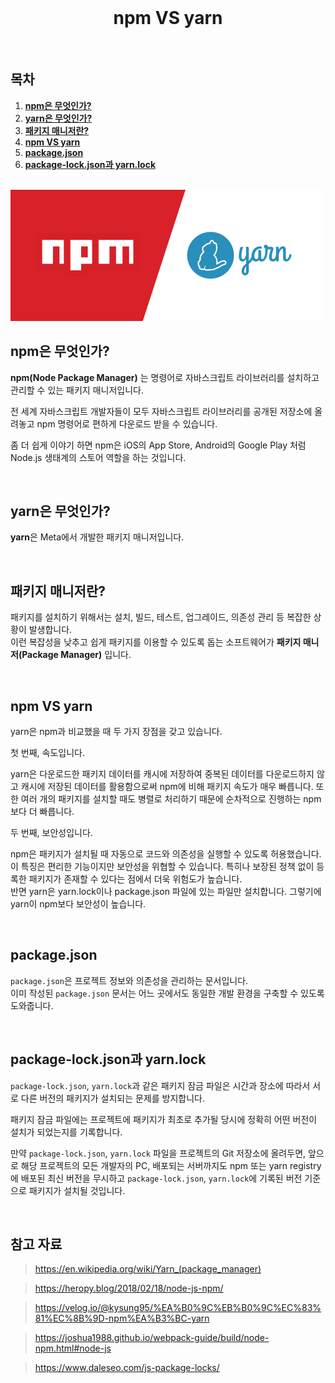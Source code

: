 <div align="center">
  <br />
  <h1>npm VS yarn</h1>
  <br />
</div>

## 목차

1. [**npm은 무엇인가?**](#1)
2. [**yarn은 무엇인가?**](#2)
3. [**패키지 매니저란?**](#3)
4. [**npm VS yarn**](#4)
5. [**package.json**](#5)
6. [**package-lock.json과 yarn.lock**](#5)

<br />

<img src="../images/npm&yarn.webp" alt="npm VS yarn" width="500px" />

<div id="1"></div>

## npm은 무엇인가?

**npm(Node Package Manager)** 는 명령어로 자바스크립트 라이브러리를 설치하고 관리할 수 있는 패키지 매니저입니다.

전 세계 자바스크립트 개발자들이 모두 자바스크립트 라이브러리를 공개된 저장소에 올려놓고 npm 명령어로 편하게 다운로드 받을 수 있습니다.

좀 더 쉽게 이야기 하면 npm은 iOS의 App Store, Android의 Google Play 처럼 Node.js 생태계의 스토어 역할을 하는 것입니다.

<br />

<div id="2"></div>

## yarn은 무엇인가?

**yarn**은 Meta에서 개발한 패키지 매니저입니다.

<br />

<div id="3"></div>

## 패키지 매니저란?

패키지를 설치하기 위해서는 설치, 빌드, 테스트, 업그레이드, 의존성 관리 등 복잡한 상황이 발생합니다.  
이런 복잡성을 낮추고 쉽게 패키지를 이용할 수 있도록 돕는 소프트웨어가 **패키지 매니저(Package Manager)** 입니다.

<br />

<div id="4"></div>

## npm VS yarn

yarn은 npm과 비교했을 때 두 가지 장점을 갖고 있습니다.

첫 번째, 속도입니다.

yarn은 다운로드한 패키지 데이터를 캐시에 저장하여 중복된 데이터를 다운로드하지 않고 캐시에 저장된 데이터를 활용함으로써 npm에 비해 패키지 속도가 매우 빠릅니다. 또한 여러 개의 패키지를 설치할 때도 병렬로 처리하기 때문에 순차적으로 진행하는 npm보다 더 빠릅니다.

두 번째, 보안성입니다.

npm은 패키지가 설치될 때 자동으로 코드와 의존성을 실행할 수 있도록 허용했습니다. 이 특징은 편리한 기능이지만 보안성을 위협할 수 있습니다. 특히나 보장된 정책 없이 등록한 패키지가 존재할 수 있다는 점에서 더욱 위험도가 높습니다.  
반면 yarn은 yarn.lock이나 package.json 파일에 있는 파일만 설치합니다. 그렇기에 yarn이 npm보다 보안성이 높습니다.

<br />

<div id="5"></div>

## package.json

`package.json`은 프로젝트 정보와 의존성을 관리하는 문서입니다.  
이미 작성된 `package.json` 문서는 어느 곳에서도 동일한 개발 환경을 구축할 수 있도록 도와줍니다.

<br />

<div id="6"></div>

## package-lock.json과 yarn.lock

`package-lock.json`, `yarn.lock`과 같은 패키지 잠금 파일은 시간과 장소에 따라서 서로 다른 버전의 패키지가 설치되는 문제를 방지합니다.

패키지 잠금 파일에는 프로젝트에 패키지가 최초로 추가될 당시에 정확히 어떤 버전이 설치가 되었는지를 기록합니다.

만약 `package-lock.json`, `yarn.lock` 파일을 프로젝트의 Git 저장소에 올려두면, 앞으로 해당 프로젝트의 모든 개발자의 PC, 배포되는 서버까지도 npm 또는 yarn registry에 배포된 최신 버전을 무시하고 `package-lock.json`, `yarn.lock`에 기록된 버전 기준으로 패키지가 설치될 것입니다.

<br />

## 참고 자료

> https://en.wikipedia.org/wiki/Yarn_(package_manager)

> https://heropy.blog/2018/02/18/node-js-npm/

> https://velog.io/@kysung95/%EA%B0%9C%EB%B0%9C%EC%83%81%EC%8B%9D-npm%EA%B3%BC-yarn

> https://joshua1988.github.io/webpack-guide/build/node-npm.html#node-js

> https://www.daleseo.com/js-package-locks/

